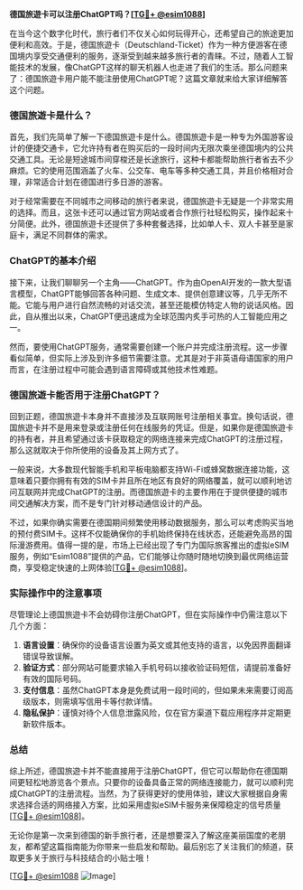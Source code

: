 **德国旅遊卡可以注册ChatGPT吗？[[TG💪+ @esim1088](https://t.me/s/esim1088)]**

在当今这个数字化时代，旅行者们不仅关心如何玩得开心，还希望自己的旅途更加便利和高效。于是，德国旅遊卡（Deutschland-Ticket）作为一种方便游客在德国境内享受交通便利的服务，逐渐受到越来越多旅行者的青睐。不过，随着人工智能技术的发展，像ChatGPT这样的聊天机器人也走进了我们的生活。那么问题来了：德国旅遊卡用户能不能注册使用ChatGPT呢？这篇文章就来给大家详细解答这个问题。

### 德国旅遊卡是什么？

首先，我们先简单了解一下德国旅遊卡是什么。德国旅遊卡是一种专为外国游客设计的便捷交通卡，它允许持有者在购买后的一段时间内无限次乘坐德国境内的公共交通工具。无论是短途城市间穿梭还是长途旅行，这种卡都能帮助旅行者省去不少麻烦。它的使用范围涵盖了火车、公交车、电车等多种交通工具，并且价格相对合理，非常适合计划在德国进行多日游的游客。

对于经常需要在不同城市之间移动的旅行者来说，德国旅遊卡无疑是一个非常实用的选择。而且，这张卡还可以通过官方网站或者合作旅行社轻松购买，操作起来十分简便。此外，德国旅遊卡还提供了多种套餐选择，比如单人卡、双人卡甚至是家庭卡，满足不同群体的需求。

### ChatGPT的基本介绍

接下来，让我们聊聊另一个主角——ChatGPT。作为由OpenAI开发的一款大型语言模型，ChatGPT能够回答各种问题、生成文本、提供创意建议等，几乎无所不能。它能与用户进行自然流畅的对话交流，甚至还能模仿特定人物的说话风格。因此，自从推出以来，ChatGPT便迅速成为全球范围内炙手可热的人工智能应用之一。

然而，要使用ChatGPT服务，通常需要创建一个账户并完成注册流程。这一步骤看似简单，但实际上涉及到许多细节需要注意。尤其是对于非英语母语国家的用户而言，在注册过程中可能会遇到语言障碍或其他技术性难题。

### 德国旅遊卡能否用于注册ChatGPT？

回到正题，德国旅遊卡本身并不直接涉及互联网账号注册相关事宜。换句话说，德国旅遊卡并不是用来登录或注册任何在线服务的凭证。但是，如果你是德国旅遊卡的持有者，并且希望通过该卡获取稳定的网络连接来完成ChatGPT的注册过程，那么这就取决于你所使用的设备及其上网方式了。

一般来说，大多数现代智能手机和平板电脑都支持Wi-Fi或蜂窝数据连接功能，这意味着只要你拥有有效的SIM卡并且所在地区有良好的网络覆盖，就可以顺利地访问互联网并完成ChatGPT的注册。而德国旅遊卡的主要作用在于提供便捷的城市间交通解决方案，而不是专门针对移动通信设计的产品。

不过，如果你确实需要在德国期间频繁使用移动数据服务，那么可以考虑购买当地的预付费SIM卡。这样不仅能确保你的手机始终保持在线状态，还能避免高昂的国际漫游费用。值得一提的是，市场上已经出现了专门为国际旅客推出的虚拟eSIM服务，例如“Esim1088”提供的产品，它们能够让你随时随地切换到最优网络运营商，享受稳定快速的上网体验[[TG💪+ @esim1088](https://t.me/s/esim1088)]。

### 实际操作中的注意事项

尽管理论上德国旅遊卡不会妨碍你注册ChatGPT，但在实际操作中仍需注意以下几个方面：

1. **语言设置**：确保你的设备语言设置为英文或其他支持的语言，以免因界面翻译错误导致误解。
2. **验证方式**：部分网站可能要求输入手机号码以接收验证码短信，请提前准备好有效的国际号码。
3. **支付信息**：虽然ChatGPT本身是免费试用一段时间的，但如果未来需要订阅高级版本，则需填写信用卡等付款详情。
4. **隐私保护**：谨慎对待个人信息泄露风险，仅在官方渠道下载应用程序并定期更新软件版本。

### 总结

综上所述，德国旅遊卡并不能直接用于注册ChatGPT，但它可以帮助你在德国期间更轻松地游览各个景点。只要你的设备具备正常的网络连接能力，就可以顺利完成ChatGPT的注册流程。当然，为了获得更好的使用体验，建议大家根据自身需求选择合适的网络接入方案，比如采用虚拟eSIM卡服务来保障稳定的信号质量[[TG💪+ @esim1088](https://t.me/s/esim1088)]。

无论你是第一次来到德国的新手旅行者，还是想要深入了解这座美丽国度的老朋友，都希望这篇指南能为你带来一些启发和帮助。最后别忘了关注我们的频道，获取更多关于旅行与科技结合的小贴士哦！

[[TG💪+ @esim1088](https://t.me/s/esim1088) ![Image](https://i.postimg.cc/4NQfJmqS/Snipaste-2025-05-13-00-14-12.png)]